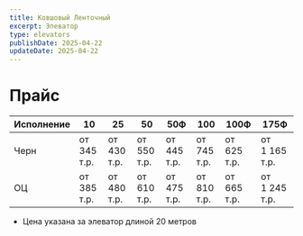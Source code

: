 ```yaml
---
title: Ковшовый Ленточный
excerpt: Элеватор
type: elevators
publishDate: 2025-04-22
updateDate: 2025-04-22
---
```


# Прайс

| Исполнение | 10          | 25          | 50          | 50Ф         | 100         | 100Ф        | 175Ф          |
| ---------- | ----------- | ----------- | ----------- | ----------- | ----------- | ----------- | ------------- |
| Черн       | от 345 т.р. | от 430 т.р. | от 550 т.р. | от 445 т.р. | от 745 т.р. | от 625 т.р. | от 1 165 т.р. |
| ОЦ         | от 385 т.р. | от 480 т.р. | от 610 т.р. | от 475 т.р. | от 810 т.р. | от 665 т.р. | от 1 245 т.р. |

- Цена указана за элеватор длиной 20 метров
